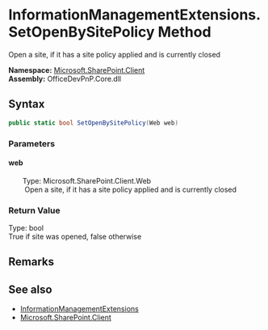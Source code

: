# InformationManagementExtensions.SetOpenBySitePolicy Method  
 Open a site, if it has a site policy applied and is currently closed   

**Namespace:** [Microsoft.SharePoint.Client](Microsoft.SharePoint.Client.md)  
**Assembly:** OfficeDevPnP.Core.dll  
## Syntax
```C#
public static bool SetOpenBySitePolicy(Web web)
```
### Parameters
#### web  
&emsp;&emsp;Type: Microsoft.SharePoint.Client.Web  
&emsp;&emsp; Open a site, if it has a site policy applied and is currently closed   

  

### Return Value
Type: bool  
True if site was opened, false otherwise  


## Remarks
  
## See also
- [InformationManagementExtensions](Microsoft.SharePoint.Client.InformationManagementExtensions.md) 
- [Microsoft.SharePoint.Client](Microsoft.SharePoint.Client.md) 

